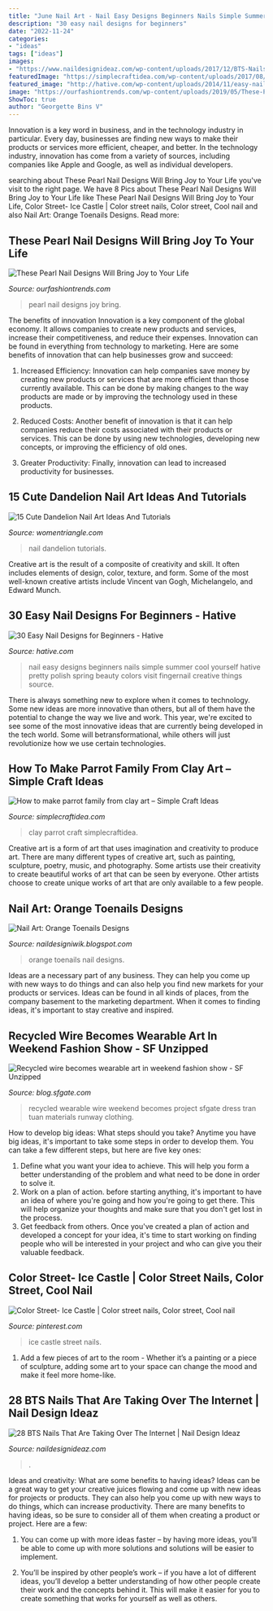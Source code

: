 ```yaml
---
title: "June Nail Art - Nail Easy Designs Beginners Nails Simple Summer Cool Yourself Hative Pretty Polish Spring Beauty Colors Visit Fingernail Creative Things Source"
description: "30 easy nail designs for beginners"
date: "2022-11-24"
categories:
- "ideas"
tags: ["ideas"]
images:
- "https://www.naildesignideaz.com/wp-content/uploads/2017/12/BTS-Nails-696x928.jpg"
featuredImage: "https://simplecraftidea.com/wp-content/uploads/2017/08/20.jpg"
featured_image: "http://hative.com/wp-content/uploads/2014/11/easy-nail-designs/10-easy-nail-designs-for-beginners.jpg"
image: "https://ourfashiontrends.com/wp-content/uploads/2019/05/These-Pearl-Nail-Designs-Will-Bring-Joy-In-Your-Life.jpg"
ShowToc: true
author: "Georgette Bins V"
---
```



Innovation is a key word in business, and in the technology industry in particular. Every day, businesses are finding new ways to make their products or services more efficient, cheaper, and better. In the technology industry, innovation has come from a variety of sources, including companies like Apple and Google, as well as individual developers.

	

		
searching about These Pearl Nail Designs Will Bring Joy to Your Life you've visit to the right page. We have 8 Pics about These Pearl Nail Designs Will Bring Joy to Your Life like These Pearl Nail Designs Will Bring Joy to Your Life, Color Street- Ice Castle | Color street nails, Color street, Cool nail and also Nail Art: Orange Toenails Designs. Read more:
		
    
## These Pearl Nail Designs Will Bring Joy To Your Life

<img loading=lazy src="https://ourfashiontrends.com/wp-content/uploads/2019/05/These-Pearl-Nail-Designs-Will-Bring-Joy-In-Your-Life.jpg" onerror="this.onerror=null;this.src='https://tse3.mm.bing.net/th?id=OIP.BmclnogswawCLveljh0nSgHaE8&amp;pid=15.1';" alt="These Pearl Nail Designs Will Bring Joy to Your Life">

_Source: ourfashiontrends.com_

>pearl nail designs joy bring. 

	

The benefits of innovation
Innovation is a key component of the global economy. It allows companies to create new products and services, increase their competitiveness, and reduce their expenses. Innovation can be found in everything from technology to marketing. Here are some benefits of innovation that can help businesses grow and succeed:
1. Increased Efficiency: Innovation can help companies save money by creating new products or services that are more efficient than those currently available. This can be done by making changes to the way products are made or by improving the technology used in these products.

2. Reduced Costs: Another benefit of innovation is that it can help companies reduce their costs associated with their products or services. This can be done by using new technologies, developing new concepts, or improving the efficiency of old ones.

3. Greater Productivity: Finally, innovation can lead to increased productivity for businesses.

    
## 15 Cute Dandelion Nail Art Ideas And Tutorials

<img loading=lazy src="http://www.womentriangle.com/wp-content/uploads/2015/05/dandelion-nail-art-6.jpg" onerror="this.onerror=null;this.src='https://tse4.mm.bing.net/th?id=OIP.AJouk3b0wnAwtYvQD5-qxgHaHa&amp;pid=15.1';" alt="15 Cute Dandelion Nail Art Ideas And Tutorials">

_Source: womentriangle.com_

>nail dandelion tutorials. 

	

Creative art is the result of a composite of creativity and skill. It often includes elements of design, color, texture, and form. Some of the most well-known creative artists include Vincent van Gogh, Michelangelo, and Edward Munch.

    
## 30 Easy Nail Designs For Beginners - Hative

<img loading=lazy src="http://hative.com/wp-content/uploads/2014/11/easy-nail-designs/10-easy-nail-designs-for-beginners.jpg" onerror="this.onerror=null;this.src='https://tse1.mm.bing.net/th?id=OIP.ecU7DHnwjSRTy89qLPMjcwHaKe&amp;pid=15.1';" alt="30 Easy Nail Designs for Beginners - Hative">

_Source: hative.com_

>nail easy designs beginners nails simple summer cool yourself hative pretty polish spring beauty colors visit fingernail creative things source. 

	

There is always something new to explore when it comes to technology. Some new ideas are more innovative than others, but all of them have the potential to change the way we live and work. This year, we're excited to see some of the most innovative ideas that are currently being developed in the tech world. Some will betransformational, while others will just revolutionize how we use certain technologies.

    
## How To Make Parrot Family From Clay Art – Simple Craft Ideas

<img loading=lazy src="https://simplecraftidea.com/wp-content/uploads/2017/08/20.jpg" onerror="this.onerror=null;this.src='https://tse2.mm.bing.net/th?id=OIP.lgOoJAl49oWMVa9EZA4U8AHaJ4&amp;pid=15.1';" alt="How to make parrot family from clay art – Simple Craft Ideas">

_Source: simplecraftidea.com_

>clay parrot craft simplecraftidea. 

	

Creative art is a form of art that uses imagination and creativity to produce art. There are many different types of creative art, such as painting, sculpture, poetry, music, and photography. Some artists use their creativity to create beautiful works of art that can be seen by everyone. Other artists choose to create unique works of art that are only available to a few people.

    
## Nail Art: Orange Toenails Designs

<img loading=lazy src="http://1.bp.blogspot.com/-cmRQDzNbnvU/Th283b1jdWI/AAAAAAAABA4/ur_ArnrwIT4/s400/Orange+Toenails+Design+%25284%2529.jpg" onerror="this.onerror=null;this.src='https://tse1.mm.bing.net/th?id=OIP.rHdVJEwgVo-KpxJhve1RnQAAAA&amp;pid=15.1';" alt="Nail Art: Orange Toenails Designs">

_Source: naildesigniwik.blogspot.com_

>orange toenails nail designs. 

	

Ideas are a necessary part of any business. They can help you come up with new ways to do things and can also help you find new markets for your products or services. Ideas can be found in all kinds of places, from the company basement to the marketing department. When it comes to finding ideas, it's important to stay creative and inspired.

    
## Recycled Wire Becomes Wearable Art In Weekend Fashion Show - SF Unzipped

<img loading=lazy src="http://imgs.sfgate.com/blogs/images/sfgate/chronstyle/2011/06/09/wire-ware-Silver_Moon-1404x625.jpg" onerror="this.onerror=null;this.src='https://tse3.mm.bing.net/th?id=OIP.W450O9wirmB9vAnK1vDMSwAAAA&amp;pid=15.1';" alt="Recycled wire becomes wearable art in weekend fashion show - SF Unzipped">

_Source: blog.sfgate.com_

>recycled wearable wire weekend becomes project sfgate dress tran tuan materials runway clothing. 

	

How to develop big ideas: What steps should you take?
Anytime you have big ideas, it's important to take some steps in order to develop them. You can take a few different steps, but here are five key ones: 
1. Define what you want your idea to achieve. This will help you form a better understanding of the problem and what need to be done in order to solve it. 
2. Work on a plan of action. before starting anything, it's important to have an idea of where you're going and how you're going to get there. This will help organize your thoughts and make sure that you don't get lost in the process. 
3. Get feedback from others. Once you've created a plan of action and developed a concept for your idea, it's time to start working on finding people who will be interested in your project and who can give you their valuable feedback.

    
## Color Street- Ice Castle | Color Street Nails, Color Street, Cool Nail

<img loading=lazy src="https://i.pinimg.com/736x/44/d3/a0/44d3a040df7c28937519e25f724b2f7c.jpg" onerror="this.onerror=null;this.src='https://tse2.mm.bing.net/th?id=OIP.Fl2J3KS-ft-aOE83LLA01QHaHa&amp;pid=15.1';" alt="Color Street- Ice Castle | Color street nails, Color street, Cool nail">

_Source: pinterest.com_

>ice castle street nails. 

	

1. Add a few pieces of art to the room - Whether it’s a painting or a piece of sculpture, adding some art to your space can change the mood and make it feel more home-like.

    
## 28 BTS Nails That Are Taking Over The Internet | Nail Design Ideaz

<img loading=lazy src="https://www.naildesignideaz.com/wp-content/uploads/2017/12/BTS-Nails-696x928.jpg" onerror="this.onerror=null;this.src='https://tse4.mm.bing.net/th?id=OIP.YP9_GcC6PK494p9s2iPDdwHaJ4&amp;pid=15.1';" alt="28 BTS Nails That Are Taking Over The Internet | Nail Design Ideaz">

_Source: naildesignideaz.com_

>. 

	

Ideas and creativity: What are some benefits to having ideas?
Ideas can be a great way to get your creative juices flowing and come up with new ideas for projects or products. They can also help you come up with new ways to do things, which can increase productivity. There are many benefits to having ideas, so be sure to consider all of them when creating a product or project. Here are a few: 
1. You can come up with more ideas faster – by having more ideas, you’ll be able to come up with more solutions and solutions will be easier to implement.

2. You’ll be inspired by other people’s work – if you have a lot of different ideas, you’ll develop a better understanding of how other people create their work and the concepts behind it. This will make it easier for you to create something that works for yourself as well as others.

